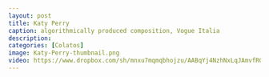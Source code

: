```yaml
---
layout: post
title: Katy Perry
caption: algorithmically produced composition, Vogue Italia
description: 
categories: [Colatos]
image: Katy-Perry-thumbnail.png
video: https://www.dropbox.com/sh/mnxu7mqmqbhojzu/AABqYj4NzhNxLqJAmvfRGaJka/KATYPERRY_VOGUEIT.mov?dl=1
---
```


